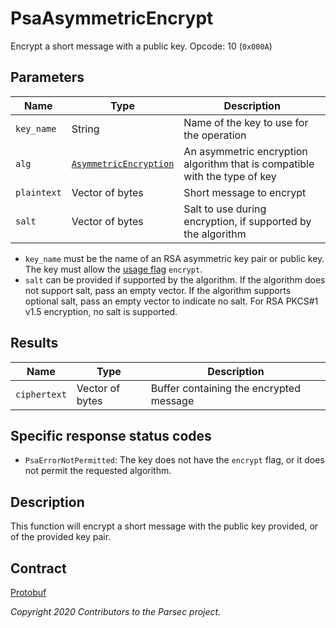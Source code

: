 # PsaAsymmetricEncrypt

Encrypt a short message with a public key. Opcode: 10 (`0x000A`)

## Parameters

| Name        | Type                                                                      | Description                                                                |
|-------------|---------------------------------------------------------------------------|----------------------------------------------------------------------------|
| `key_name`  | String                                                                    | Name of the key to use for the operation                                   |
| `alg`       | [`AsymmetricEncryption`](psa_algorithm.md#asymmetricencryption-algorithm) | An asymmetric encryption algorithm that is compatible with the type of key |
| `plaintext` | Vector of bytes                                                           | Short message to encrypt                                                   |
| `salt`      | Vector of bytes                                                           | Salt to use during encryption, if supported by the algorithm               |

- `key_name` must be the name of an RSA asymmetric key pair or public key. The key must allow the
   [usage flag](psa_key_attributes.md#usageflags-type) `encrypt`.
- `salt` can be provided if supported by the algorithm. If the algorithm does not support salt, pass
   an empty vector. If the algorithm supports optional salt, pass an empty vector to indicate no
   salt. For RSA PKCS#1 v1.5 encryption, no salt is supported.

## Results

| Name         | Type            | Description                             |
|--------------|-----------------|-----------------------------------------|
| `ciphertext` | Vector of bytes | Buffer containing the encrypted message |

## Specific response status codes

- `PsaErrorNotPermitted`: The key does not have the `encrypt` flag, or it does not permit the
   requested algorithm.

## Description

This function will encrypt a short message with the public key provided, or of the provided key
pair.

## Contract

[Protobuf](https://github.com/parallaxsecond/parsec-operations/blob/master/protobuf/psa_asymmetric_encrypt.proto)

*Copyright 2020 Contributors to the Parsec project.*
